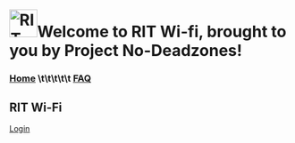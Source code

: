 # <a><img src="https://user-images.githubusercontent.com/69938027/99356802-cae31b80-2878-11eb-8877-af476a9b3638.png" alt="RIT Wi-fi" width="50" height="50">Welcome to RIT Wi-fi, brought to you by Project No-Deadzones!</a>
### [Home](https://theabso.github.io/no-deadzones/)                  \t\t\t\t\t         [FAQ](https://theabso.github.io/no-deadzones/FAQ)




## RIT Wi-Fi
[Login](https://theabso.github.io/no-deadzones/login/)

